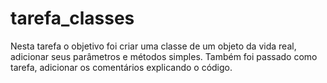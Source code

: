 # tarefa_classes
Nesta tarefa o objetivo foi criar uma classe de um objeto da vida real, adicionar seus parâmetros e métodos simples. Também foi passado como tarefa, adicionar os comentários explicando o código.

